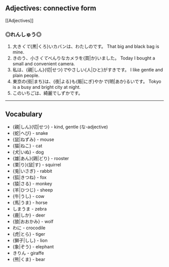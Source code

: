 ## Adjectives: connective form
[[Adjectives]]

### ◎れんしゅう◎
1. 大き*くて*{黒|くろ}いカバンは、わたしのです。
	That big and black bag is mine.
2. きのう、小さ*くて*べんりなカメラを{買|か}いました。
	Today I bought a small and convenient camera.
3. 私は、{親|しん}{切|せつ}*で*やさしい{人|ひと}がすきです。
	I like gentle and plain people.
4. 東京の{街|まち}は、{夜|よる}も{賑|にぎ}やか*で*{明|あか}るいです。
	Tokyo  is a busy and bright city at night.
5. このいちごは、綺麗でしずかです。

---

## Vocabulary
- {親|しん}{切|せつ} - kind, gentle (な-adjective)
- {蛇|へび} - snake
- {鼠|ねずみ} - mouse
- {猫|ねこ} - cat
- {犬|いぬ} - dog
- {雄|あん}{鶏|どり} - rooster
- {栗|り}{鼠|す} - squirrel
- {兎|いさぎ} - rabbit
- {狐|きつね} - fox
- {猿|さる} - monkey
- {羊|ひつじ} - sheep
- {牛|うし} - cow
- {馬|うま} - horse
- しまうま - zebra
- {鹿|しか} - deer
- {狼|おおかみ} - wolf
- わに - crocodile
- {虎|とら} - tiger
- {獅子|しし} - lion
- {象|ぞう} - elephant
- きりん - giraffe
- {熊|くま} - bear

